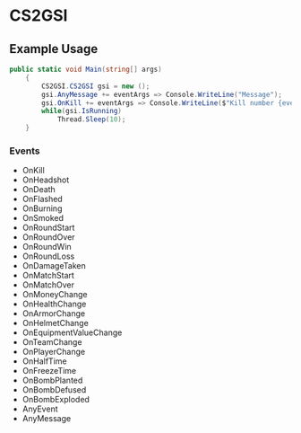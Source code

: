 # CS2GSI

## Example Usage
```csharp
public static void Main(string[] args)
    {
        CS2GSI.CS2GSI gsi = new ();
        gsi.AnyMessage += eventArgs => Console.WriteLine("Message");
        gsi.OnKill += eventArgs => Console.WriteLine($"Kill number {eventArgs.ValueAsOrDefault<int>()}");
        while(gsi.IsRunning)
            Thread.Sleep(10);
    }
```

### Events
* OnKill
* OnHeadshot
* OnDeath
* OnFlashed
* OnBurning
* OnSmoked
* OnRoundStart
* OnRoundOver
* OnRoundWin
* OnRoundLoss
* OnDamageTaken
* OnMatchStart
* OnMatchOver
* OnMoneyChange
* OnHealthChange
* OnArmorChange
* OnHelmetChange
* OnEquipmentValueChange
* OnTeamChange
* OnPlayerChange
* OnHalfTime
* OnFreezeTime
* OnBombPlanted
* OnBombDefused
* OnBombExploded
* AnyEvent
* AnyMessage
